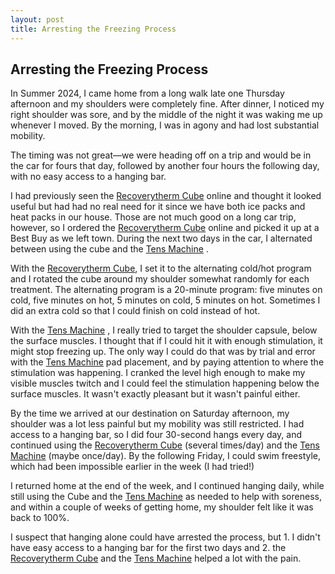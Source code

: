 ```yaml
---
layout: post
title: Arresting the Freezing Process
---
```


## Arresting the Freezing Process
<a id="arresting-the-process"></a>

In Summer 2024, I came home from a long walk late one Thursday afternoon and my shoulders were completely fine. After dinner, I noticed my right shoulder was sore, and by the middle of the night it was waking me up whenever I moved. By the morning, I was in agony and had lost substantial mobility.

The timing was not great—we were heading off on a trip and would be in the car for fours that day, followed by another four hours the following day, with no easy access to a hanging bar.

I had previously seen the [Recoverytherm Cube](#recoverytherm-cube) online and thought it looked useful but had had no real need for it since we have both ice packs and heat packs in our house. Those are not much good on a long car trip, however, so I ordered the [Recoverytherm Cube](#recoverytherm-cube) online and picked it up at a Best Buy as we left town. During the next two days in the car, I alternated between using the cube and the [Tens Machine](#powerdot-tens-machine)  . 

With the [Recoverytherm Cube](#recoverytherm-cube), I set it to the alternating cold/hot program and I rotated the cube around my shoulder somewhat randomly for each treatment. The alternating program is a 20-minute program: five minutes on cold, five minutes on hot, 5 minutes on cold, 5 minutes on hot. Sometimes I did an extra cold so that I could finish on cold instead of hot. 

With the [Tens Machine](#powerdot-tens-machine)  , I really tried to target the shoulder capsule, below the surface muscles. I thought that if I could hit it with enough stimulation, it might stop freezing up. The only way I could do that was by trial and error with the [Tens Machine](#powerdot-tens-machine)   pad placement, and by paying attention to where the stimulation was happening. I cranked the level high enough to make my visible muscles twitch and I could feel the stimulation happening below the surface muscles. It wasn't exactly pleasant but it wasn't painful either.

By the time we arrived at our destination on Saturday afternoon, my shoulder was a lot less painful but my mobility was still restricted. I had access to a hanging bar, so I did four 30-second hangs every day, and continued using the [Recoverytherm Cube](#recoverytherm-cube) (several times/day) and the [Tens Machine](#powerdot-tens-machine)  (maybe once/day). By the following Friday, I could swim freestyle, which had been impossible earlier in the week (I had tried!)

I returned home at the end of the week, and I continued hanging daily, while still using the Cube and the [Tens Machine](#powerdot-tens-machine)  as needed to help with soreness, and within a couple of weeks of getting home, my shoulder felt like it was back to 100%.

I suspect that hanging alone could have arrested the process, but 1. I didn't have easy access to a hanging bar for the first two days and 2. the [Recoverytherm Cube](#recoverytherm-cube) and the [Tens Machine](#powerdot-tens-machine)  helped a lot with the pain.

